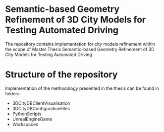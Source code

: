 # Semantic-based Geometry Refinement of 3D City Models for Testing Automated Driving

The repository contains implementation for city models refinement within the scope of Master Thesis Semantic-based Geometry Refinement of 3D City Models for Testing Automated Driving

# Structure of the repository

Implementation of the methodology presented in the thesis can be found in folders:

- 3DCityDBClientVisualisation
- 3DCityDBConfigurationFiles
- PythonScripts
- UnrealEngineGame
- Workspaces

